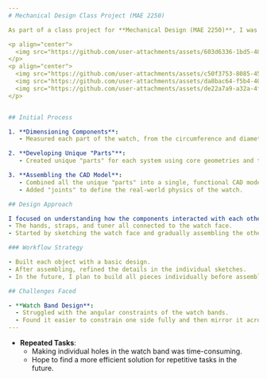 ```yaml
---
# Mechanical Design Class Project (MAE 2250)

As part of a class project for **Mechanical Design (MAE 2250)**, I was tasked with drawing and then developing an accurate CAD model for a household object. I chose the **Seiko SRPG 41**.

<p align="center">
  <img src="https://github.com/user-attachments/assets/603d6336-1bd5-400f-808a-8a3c41ae9f22" alt="Top_Watch" width="400"/>
</p>
<p align="center">
  <img src="https://github.com/user-attachments/assets/c50f3753-8085-4589-8e63-f6b7b236c859" alt="Sketch" width="300"/>
  <img src="https://github.com/user-attachments/assets/da8bac64-f5b4-4017-bc37-f07f6d38c668" alt="Side_Watch" width="300"/>
  <img src="https://github.com/user-attachments/assets/de22a7a9-a32a-4f9e-8263-a322559d25af" alt="Orthographic_Watch" width="300"/>
</p>


## Initial Process

1. **Dimensioning Components**: 
   - Measured each part of the watch, from the circumference and diameter of the face to the depth of the dial.

2. **Developing Unique "Parts"**:
   - Created unique "parts" for each system using core geometries and time-saving processes (e.g., mirroring).

3. **Assembling the CAD Model**:
   - Combined all the unique "parts" into a single, functional CAD model.
   - Added "joints" to define the real-world physics of the watch.

## Design Approach

I focused on understanding how the components interacted with each other. Everything revolved around the **watch face**:
- The hands, straps, and tuner all connected to the watch face.
- Started by sketching the watch face and gradually assembling the other components.

### Workflow Strategy

- Built each object with a basic design.
- After assembling, refined the details in the individual sketches.
- In the future, I plan to build all pieces individually before assembly to save time on joints. 

## Challenges Faced

- **Watch Band Design**:
  - Struggled with the angular constraints of the watch bands.
  - Found it easier to constrain one side fully and then mirror it across the center of the strap.
---
```


- **Repeated Tasks**:
  - Making individual holes in the watch band was time-consuming.
  - Hope to find a more efficient solution for repetitive tasks in the future.
